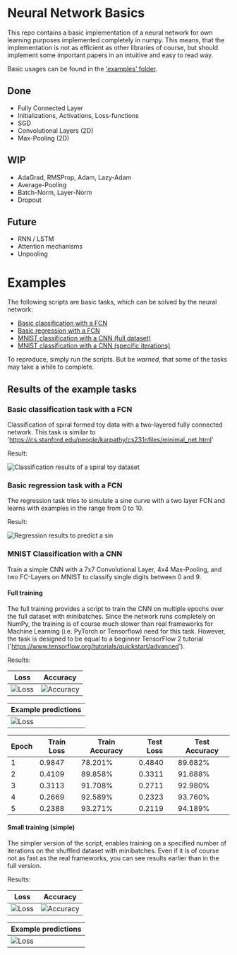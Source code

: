 # Neural Network Basics
This repo contains a basic implementation of a neural network for own learning purposes implemented completely in numpy. This means, that the implementation is not as efficient as other libraries of course, but should implement some important papers in an intuitive and easy to read way.

Basic usages can be found in the ['examples' folder](examples/).

## Done
- Fully Connected Layer
- Initializations, Activations, Loss-functions
- SGD
- Convolutional Layers (2D)
- Max-Pooling (2D)

## WIP
- AdaGrad, RMSProp, Adam, Lazy-Adam
- Average-Pooling
- Batch-Norm, Layer-Norm
- Dropout

## Future
- RNN / LSTM
- Attention mechanisms
- Unpooling

# Examples
The following scripts are basic tasks, which can be solved by the neural network:
- [Basic classification with a FCN](basic_classification.py)
- [Basic regression with a FCN](basic_classification.py)
- [MNIST classification with a CNN (full dataset)](conv_mnist_classification_full.py)
- [MNIST classification with a CNN (specific iterations)](conv_mnist_classification_simple.py)

To reproduce, simply run the scripts. But be *warned*, that some of the tasks may take a while to complete.

## Results of the example tasks

### Basic classification task with a FCN
Classification of spiral formed toy data with a two-layered fully connected network.
This task is similar to 'https://cs.stanford.edu/people/karpathy/cs231nfiles/minimal_net.html'

Result:

![Classification results of a spiral toy dataset](results/basic_classification_result.png)

### Basic regression task with a FCN
The regression task tries to simulate a sine curve with a two layer FCN and learns with examples in the range from 0 to 10.

Result:

![Regression results to predict a sin](results/basic_regression_result.png)

### MNIST Classification with a CNN
Train a simple CNN with a 7x7 Convolutional Layer, 4x4 Max-Pooling, and two FC-Layers on MNIST to classify single digits between 0 and 9.

#### Full training
The full training provides a script to train the CNN on multiple epochs over the full dataset with minibatches. 
Since the network runs completely on NumPy, the training is of course much slower than real frameworks for Machine Learning (i.e. PyTorch or Tensorflow) need for this task.
However, the task is designed to be equal to a beginner TensorFlow 2 tutorial ('https://www.tensorflow.org/tutorials/quickstart/advanced').

Results:

| Loss | Accuracy |
| --- | --- |
| ![Loss](results/conv_mnist_classification_full_loss.png) | ![Accuracy](results/conv_mnist_classification_full_acc.png) |

| Example predictions |
| --- |
| ![Loss](results/conv_mnist_classification_full_vis_pred.png) |

| Epoch | Train Loss | Train Accuracy | Test Loss | Test Accuracy |
| --- | --- | --- | --- | --- |
| 1 | 0.9847 | 78.201% | 0.4840 | 89.682% | 
| 2 | 0.4109 | 89.858% | 0.3311 | 91.688% | 
| 3 | 0.3113 | 91.708% | 0.2711 | 92.980% | 
| 4 | 0.2669 | 92.589% | 0.2323 | 93.760% | 
| 5 | 0.2388 | 93.271% | 0.2119 | 94.189% | 

#### Small training (simple)
The simpler version of the script, enables training on a specified number of iterations on the shuffled dataset with minibatches. 
Even if it is of course not as fast as the real frameworks, you can see results earlier than in the full version.

Results:

| Loss | Accuracy |
| --- | --- |
| ![Loss](results/conv_mnist_classification_simple_loss.png) | ![Accuracy](results/conv_mnist_classification_simple_acc.png) |

| Example predictions |
| --- |
| ![Loss](results/conv_mnist_classification_simple_vis_pred.png) |

